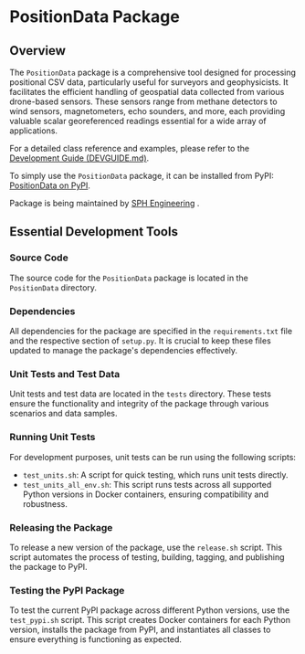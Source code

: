 # PositionData Package

## Overview

The `PositionData` package is a comprehensive tool designed for processing positional CSV data, particularly useful for surveyors and geophysicists. It facilitates the efficient handling of geospatial data collected from various drone-based sensors. These sensors range from methane detectors to wind sensors, magnetometers, echo sounders, and more, each providing valuable scalar georeferenced readings essential for a wide array of applications.

For a detailed class reference and examples, please refer to the [Development Guide (DEVGUIDE.md)](DEVGUIDE.md).

To simply use the `PositionData` package, it can be installed from PyPI: [PositionData on PyPI](https://pypi.org/project/PositionData/).

Package is being maintained by [SPH Engineering](www.sphengineering.com) .

## Essential Development Tools

### Source Code

The source code for the `PositionData` package is located in the `PositionData` directory.

### Dependencies

All dependencies for the package are specified in the `requirements.txt` file and the respective section of `setup.py`. It is crucial to keep these files updated to manage the package's dependencies effectively.

### Unit Tests and Test Data

Unit tests and test data are located in the `tests` directory. These tests ensure the functionality and integrity of the package through various scenarios and data samples.

### Running Unit Tests

For development purposes, unit tests can be run using the following scripts:

- `test_units.sh`: A script for quick testing, which runs unit tests directly.
- `test_units_all_env.sh`: This script runs tests across all supported Python versions in Docker containers, ensuring compatibility and robustness.

### Releasing the Package

To release a new version of the package, use the `release.sh` script. This script automates the process of testing, building, tagging, and publishing the package to PyPI.

### Testing the PyPI Package

To test the current PyPI package across different Python versions, use the `test_pypi.sh` script. This script creates Docker containers for each Python version, installs the package from PyPI, and instantiates all classes to ensure everything is functioning as expected.
